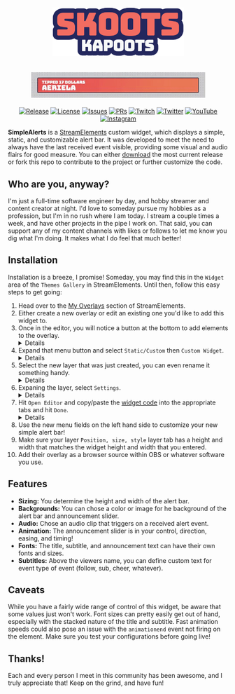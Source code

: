 <h1 align="center">
  <img src="assets/logo_type.png" alt="@skootskapoots" width="300px" />
</h1>
<h2 align="center">
  <img alt="A simple, static, and customizable alert bar" src="assets/alert_example.gif">
</h2>

<div align="center">

[![Release][release-badge]][repo] [![License][license-badge]][license] [![Issues][issues-badge]][issues] [![PRs][prs-badge]][prs] [![Twitch][twitch-badge]][twitch-link] [![Twitter][twitter-badge]][twitter-link] [![YouTube][youtube-badge]][youtube-link] [![Instagram][instagram-badge]][instagram-link]

</div>

**SimpleAlerts** is a [StreamElements](https://streamelements.com/) custom widget, which displays a simple, static, and customizable alert bar. It was developed to meet the need to always have the last received event visible, providing some visual and audio flairs for good measure. You can either [download](https://github.com/skootskapoots/simplealerts/releases/latest) the most current release or fork this repo to contribute to the project or further customize the code.

## Who are you, anyway?

I'm just a full-time software engineer by day, and hobby streamer and content creator at night. I'd love to someday pursue my hobbies as a profession, but I'm in no rush where I am today. I stream a couple times a week, and have other projects in the pipe I work on. That said, you can support any of my content channels with likes or follows to let me know you dig what I'm doing. It makes what I do feel that much better!

## Installation

Installation is a breeze, I promise! Someday, you may find this in the `Widget` area of the `Themes Gallery` in StreamElements. Until then, follow this easy steps to get going:

1. Head over to the [My Overlays](https://streamelements.com/dashboard/overlays) section of StreamElements.
2. Either create a new overlay or edit an existing one you'd like to add this widget to.
3. Once in the editor, you will notice a button at the bottom to add elements to the overlay. <details>
<img alt="Bottom overlay menu location" src="assets/step3.png"></details>
4. Expand that menu button and select `Static/Custom` then `Custom Widget`. <details>
<img alt="Custom widget location" src="assets/step4.png"></details>
5. Select the new layer that was just created, you can even rename it something handy. <details>
<img alt="New widget layer" src="assets/step5.png"></details>
6. Expaning the layer, select `Settings`. <details>
<img alt="New widget settings" src="assets/step6.png"></details>
7. Hit `Open Editor` and copy/paste the [widget code](https://github.com/skootskapoots/simplealerts/tree/master/src) into the appropriate tabs and hit `Done`. <details>
<img alt="Paste in code" src="assets/step7.png"></details>
8. Use the new menu fields on the left hand side to customize your new simple alert bar!
9. Make sure your layer `Position, size, style` layer tab has a height and width that matches the widget height and width that you entered.
10. Add their overlay as a browser source within OBS or whatever software you use.

## Features

- **Sizing:** You determine the height and width of the alert bar.
- **Backgrounds:** You can chose a color or image for he background of the alert bar and announcement slider.
- **Audio:** Chose an audio clip that triggers on a received alert event.
- **Animation:** The announcement slider is in your control, direction, easing, and timing!
- **Fonts:** The title, subtitle, and announcement text can have their own fonts and sizes.
- **Subtitles:** Above the viewers name, you can define custom text for event type of event (follow, sub, cheer, whatever).

## Caveats

While you have a fairly wide range of control of this widget, be aware that some values just won't work. Font sizes can pretty easily get out of hand, especially with the stacked nature of the title and subtitle. Fast animation speeds could also pose an issue with the `animationend` event not firing on the element. Make sure you test your configurations before going live!

## Thanks!

Each and every person I meet in this community has been awesome, and I truly appreciate that! Keep on the grind, and have fun!

<!--
Link References
-->

[repo]: https://github.com/skootskapoots/simplealerts/releases/latest "Latest release"
[license]: https://github.com/skootskapoots/simplealerts/license.md "Our license"
[issues]: https://github.com/skootskapoots/simplealerts/issues "View or log an issue"
[prs]: https://github.com/skootskapoots/simplealerts/pulls "Feel free to submit a PR!"
[twitch-link]: http://www.twitch.com/skootskapoots "Check me out on Twitch!"
[twitter-link]: http://www.twitter.com/skootskapoots "I post on Twitter time to time"
[youtube-link]: http://www.youtube.com/skootskapoots "For more programming and other content"
[instagram-link]: http://www.twitch.com/skootskapoots "I am also a human with a human life!"

<!--
Badge References
-->

[release-badge]: https://img.shields.io/github/v/release/skootskapoots/simplealerts.svg?style=for-the-badge&labelColor=24275d
[issues-badge]: https://img.shields.io/badge/issues-report-red.svg?style=for-the-badge&labelColor=24275d
[prs-badge]: https://img.shields.io/badge/prs-welcomed-green.svg?style=for-the-badge&labelColor=24275d
[twitch-badge]: https://img.shields.io/badge/skootskapoots-twitch-9146ff.svg?style=for-the-badge&logo=twitch&labelColor=24275d
[twitter-badge]: https://img.shields.io/badge/skootskapoots-twitter-00aced.svg?style=for-the-badge&logo=twitter&labelColor=24275d
[youtube-badge]: https://img.shields.io/badge/skootskapoots-youtube-c4302b.svg?style=for-the-badge&logo=youtube&labelColor=24275d
[instagram-badge]: https://img.shields.io/badge/skootskapoots-instagram-3f729b.svg?style=for-the-badge&logo=instagram&labelColor=24275d
[license-badge]: https://img.shields.io/github/license/skootskapoots/simplealerts?color=A31F34&style=for-the-badge

